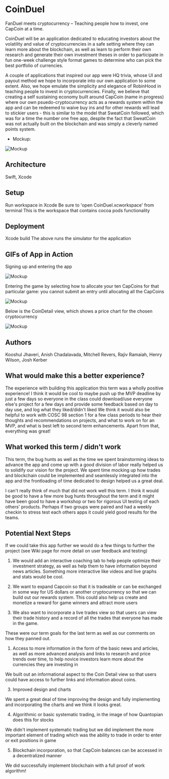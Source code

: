 # CoinDuel

FanDuel meets cryptocurrency – Teaching people how to invest, one CapCoin at a time.

CoinDuel will be an application dedicated to educating investors about the volatility and value of cryptocurrencies in a safe setting where they can learn more about the blockchain, as well as learn to perform their own research and generate their own investment theses in order to participate in fun one-week challenge style format games to determine who can pick the best portfolio of currencies.

A couple of applications that inspired our app were HQ trivia, whose UI and payout method we hope to incorporate into our own application to some extent. Also, we hope emulate the simplicity and elegance of RobinHood in teaching people to invest in cryptocurrencies. Finally, we believe that creating a self sustaining economy built around CapCoin (name in progress) where our own psuedo-cryptocurrency acts as a rewards system within the app and can be redeemed to waive buy ins and for other rewards will lead to stickier users - this is similar to the model that SweatCoin followed, which was for a time the number one free app, despite the fact that SweatCoin was not actually built on the blockchain and was simply a cleverly named points system.

* Mockup:

![Mockup](img/Mockup1.png)

## Architecture

Swift, Xcode

## Setup

Run workspace in Xcode
Be sure to 'open CoinDuel.xcworkspace' from terminal
This is the workspace that contains cocoa pods functionality

## Deployment

Xcode build
The above runs the simulator for the application

## GIFs of App in Action

Signing up and entering the app

![Mockup](img/CoinDuel.gif)

Entering the game by selecting how to allocate your ten CapCoins for that particular game: you cannot submit an entry until allocating all the CapCoins

![Mockup](img/CoinDuel2.gif)

Below is the CoinDetail view, which shows a price chart for the chosen cryptocurrency

![Mockup](img/Chart.gif)

## Authors

Kooshul Jhaveri, Anish Chadalavada, Mitchell Revers, Rajiv Ramaiah, Henry Wilson, Josh Kerber

## What would make this a better experience?

The experience with building this application this term was a wholly positive experience! I think it would be cool to maybe push up the MVP deadline by just a few days so everyone in the class could download/use everyone else's project for a few days and provide some feedback based on day to day use, and log what they liked/didn't liked
We think it would also be helpful to work with COSC 98 section 1 for a few class periods to hear their thoughts and recommendations on projects, and what to work on for an MVP, and what is best left to second term enhancements. Apart from that, everything was great!

## What worked this term / didn't work

This term, the bug hunts as well as the time we spent brainstorming ideas to advance the app and come up with a good division of labor really helped us to solidify our vision for the project. We spent time mocking up how trades and blockchain could be implemented and seamlessly integrated into the app and the frontloading of time dedicated to design helped us a great deal.

I can't really think of much that did not work well this term. I think it would be good to have a few more bug hunts throughout the term and it might have been good to have a workshop or two for rigorous UI testing of each others' products. Perhaps if two groups were paired and had a weekly checkin to stress test each others apps it could yield good results for the teams. 

## Potential Next Steps

If we could take this app further we would do a few things to further the project (see Wiki page for more detail on user feedback and testing)

1. We would add an interactive coaching tab to help people optimize their investment strategy, as well as help them to have information beyond news articles. Something more interactive like videos and live graphs and stats would be cool.

2. We want to expand Capcoin so that it is tradeable or can be exchanged in some way for US dollars or another cryptocurrency so that we can build out our rewards system. This could also help us create and monetize a reward for game winners and attract more users

3. We also want to incorporate a live trades view so that users can view their trade history and a record of all the trades that everyone has made in the game.

These were our term goals for the last term as well as our comments on how they panned out.

1. Access to more information in the form of the basic news and articles, as well as more advanced analysis and links to research and price trends over time, to help novice investors learn more about the currencies they are investing in

We built out an informational aspect to the Coin Detail view so that users could have access to further links and information about coins.

3. Improved design and charts

We spent a great deal of time improving the design and fully implementing and incorporating the charts and we think it looks great.

4. Algorithmic or basic systematic trading, in the image of how Quantopian does this for stocks

We didn't implement systematic trading but we did implement the more important element of trading which was the ability to trade in order to enter or exit positions in game

5. Blockchain incorporation, so that CapCoin balances can be accessed in a decentralized manner

We did successfully implement blockchain with a full proof of work algorithm!
